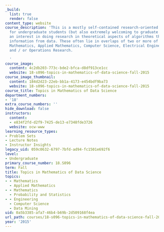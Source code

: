 ```yaml
---
_build:
  list: true
  render: false
content_type: website
course_description: 'This is a mostly self-contained research-oriented course designed
  for undergraduate students (but also extremely welcoming to graduate students) with
  an interest in doing research in theoretical aspects of algorithms that aim to extract
  information from data. These often lie in overlaps of two or more of the following:
  Mathematics, Applied Mathematics, Computer Science, Electrical Engineering, Statistics,
  and / or Operations Research.

  '
course_image:
  content: 4c2db203-773c-bde2-bfca-d8df913ce1cc
  website: 18-s096-topics-in-mathematics-of-data-science-fall-2015
course_image_thumbnail:
  content: 184d2d23-22eb-bb1a-4173-e454bdf9ba73
  website: 18-s096-topics-in-mathematics-of-data-science-fall-2015
course_title: Topics in Mathematics of Data Science
department_numbers:
- '18'
extra_course_numbers: ''
hide_download: false
instructors:
  content:
  - e834f2fd-d2f9-7425-de13-e7348fde3726
  website: ocw-www
learning_resource_types:
- Problem Sets
- Lecture Notes
- Instructor Insights
legacy_uid: 059c0632-6797-7bfd-ad94-fc1501e692f6
level:
- Undergraduate
primary_course_number: 18.S096
term: Fall
title: Topics in Mathematics of Data Science
topics:
- - Mathematics
  - Applied Mathematics
- - Mathematics
  - Probability and Statistics
- - Engineering
  - Computer Science
  - Data Mining
uid: 0a5b3385-afa7-46b4-b69b-2d509168f4ea
url_path: courses/18-s096-topics-in-mathematics-of-data-science-fall-2015
year: '2015'
---
```


